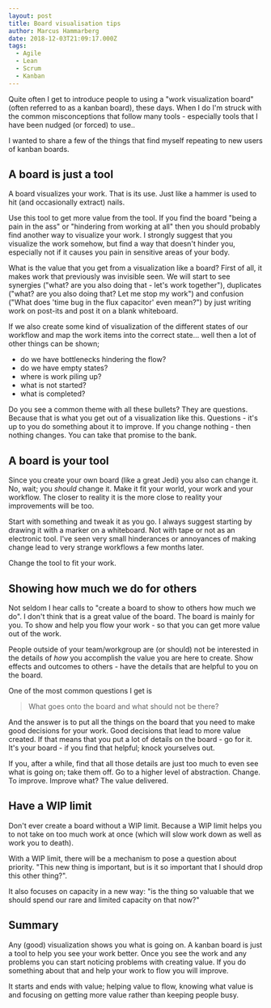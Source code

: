 ```yaml
---
layout: post
title: Board visualisation tips
author: Marcus Hammarberg
date: 2018-12-03T21:09:17.000Z
tags:
  - Agile
  - Lean
  - Scrum
  - Kanban
---
```


Quite often I get to introduce people to using a "work visualization board" (often referred to as a kanban board),  these days. When I do I'm struck with the common misconceptions that follow many tools - especially tools that I have been nudged (or forced) to use..

I wanted to share a few of the things that find myself repeating to new users of kanban boards.

<!-- excerpt-end -->

## A board is just a tool

A board visualizes your work. That is its use. Just like a hammer is used to hit (and occasionally extract) nails.

Use this tool to get more value from the tool. If you find the board "being a pain in the ass" or "hindering from working at all" then you should probably find another way to visualize your work. I strongly suggest that you visualize the work somehow, but find a way that doesn't hinder you, especially not if it causes you pain in sensitive areas of your body.

What is the value that you get from a visualization like a board? First of all, it makes work that previously was invisible seen. We will start to see synergies ("what? are you also doing that - let's work together"), duplicates ("what? are you also doing that? Let me stop my work") and confusion ("What does 'time bug in the flux capacitor' even mean?") by just writing work on post-its and post it on a blank whiteboard.

If we also create some kind of visualization of the different states of our workflow and map the work items into the correct state... well then a lot of other things can be shown;

* do we have bottlenecks hindering the flow?
* do we have empty states?
* where is work piling up?
* what is not started?
* what is completed?

Do you see a common theme with all these bullets? They are questions. Because that is what you get out of a visualization like this. Questions - it's up to you do something about it to improve. If you change nothing - then nothing changes. You can take that promise to the bank.

## A  board is your tool

Since you create your own board (like a great Jedi) you also can change it. No, wait; you *should* change it. Make it fit your world, your work and your workflow. The closer to reality it is the more close to reality your improvements will be too.

Start with something and tweak it as you go. I always suggest starting by drawing it with a marker on a whiteboard. Not with tape or not as an electronic tool. I've seen very small hinderances or annoyances of making change lead to very strange workflows a few months later.

Change the tool to fit your work.

## Showing how much we do for others

Not seldom I hear calls to "create a board to show to others how much we do". I don't think that is a great value of the board. The board is mainly for you. To show and help you flow your work - so that you can get more value out of the work.

People outside of your team/workgroup are (or should) not be interested in the details of *how* you accomplish the value you are here to create. Show effects and outcomes to others - have the details that are helpful to you on the board.

One of the most common questions I get is

> What goes onto the board and what should not be there?

And the answer is to put all the things on the board that you need to make good decisions for your work. Good decisions that lead to more value created. If that means that you put a lot of details on the board - go for it. It's your board - if you find that helpful; knock yourselves out.

If you, after a while, find that all those details are just too much to even see what is going on; take them off. Go to a higher level of abstraction. Change. To improve. Improve what? The value delivered.

## Have a WIP limit

Don't ever create a board without a WIP limit. Because a WIP limit helps you to not take on too much work at once (which will slow work down as well as work you to death).

With a WIP limit, there will be a mechanism to pose a question about priority. "This new thing is important, but is it so important that I should drop this other thing?".

It also focuses on capacity in a new way: "is the thing so valuable that we should spend our rare and limited capacity on that now?"

## Summary

Any (good) visualization shows you what is going on. A kanban board is just a tool to help you see your work better. Once you see the work and any problems you can start noticing problems with creating value. If you do something about that and help your work to flow you will improve.

It starts and ends with value; helping value to flow, knowing what value is and focusing on getting more value rather than keeping people busy.
